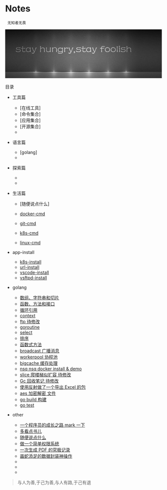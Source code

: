 # Notes

```
 无知者无畏
```

![img.png](https://github.com/feng6917/blog/blob/main/asserts/stay.01.jpg)

目录

- 工具篇

  - [在线工具]
  - [命令集合]
  - [应用集合]
  - [开源集合]
  - []()

- 语言篇

  - [golang]
  - []()

- 探索篇

  - []()
  - []()

- 生活篇

  - [随便说点什么]

  - [docker-cmd](https://github.com/feng6917/blog/blob/main/app-cmd/docker-cmd.md)
  - [git-cmd](https://github.com/feng6917/blog/blob/main/app-cmd/git-cmd.md)
  - [k8s-cmd](https://github.com/feng6917/blog/blob/main/app-cmd/k8s-cmd.md)
  - [linux-cmd](https://github.com/feng6917/blog/blob/main/app-cmd/linux-cmd.md)

- app-install

  - [k8s-install](https://github.com/feng6917/blog/blob/main/app-install/k8s-install.md)
  - [url-install](https://github.com/feng6917/blog/blob/main/app-install/url-install.md)
  - [vscode-install](https://github.com/feng6917/blog/blob/main/app-install/vscode-install.md)
  - [vsftpd-install](https://github.com/feng6917/blog/blob/main/app-install/vsftpd-install.md)

- golang

  - [数组、字符串和切片](https://github.com/feng6917/blog/tree/main/golang/arraySliceString)
  - [函数、方法和接口](https://github.com/feng6917/blog/tree/main/golang/functionMethodInterface)
  - [循环引用](https://github.com/feng6917/blog/tree/main/golang/circularReference/readme.md)
  - [context](https://github.com/feng6917/blog/tree/main/golang/context/readme.md)
  - [ftp 待修改](https://github.com/feng6917/blog/tree/main/golang/ftp/example.go)
  - [goroutine](https://github.com/feng6917/blog/tree/main/golang/goroutine/example.go)
  - [select](https://github.com/feng6917/blog/tree/main/golang/select/example.go)
  - [排序](https://github.com/feng6917/blog/tree/main/golang/sort/example.go)
  - [函数式方法](https://github.com/feng6917/blog/tree/main/golang/optionFunc/optionFunc.go)
  - [broadcast 广播消息](https://github.com/feng6917/blog/tree/main/golang/broadcast/broadcast.go)
  - [workerpool 协程池](https://github.com/gammazero/workerpool)
  - [bigcache 缓存处理](https://github.com/feng6917/blog/tree/main/golang/bigcache)
  - [nsq nsq docker install & demo](https://github.com/feng6917/blog/tree/main/golang/nsq)
  - [slice 爬楼梯似扩容 待修改](https://github.com/feng6917/blog/blob/main/golang/slice-add.md)
  - [Gc 回收笔记 待修改](https://github.com/feng6917/blog/blob/main/golang/gc-write.md)
  - [使用反射做了一个导出 Excel 的包](https://github.com/feng6917/blog/blob/main/golang/reflect-excel.md)
  - [aes 加密解密 文件](https://github.com/feng6917/blog/blob/main/golang/fileAes/server/main.go)
  - [go build 构建](https://github.com/feng6917/blog/blob/main/golang/fileAes/Readme.md)
  - [go test](https://github.com/feng6917/blog/blob/main/golang/test)

- other
  - [一个程序员的成长之路 mark 一下](https://github.com/fouber/blog/issues/41)
  - [多看点书儿](https://github.com/feng6917/blog/blob/main/other/book-history.md)
  - [随便说点什么](https://github.com/feng6917/blog/blob/main/other/say-say.md)
  - [做一个简单权限系统](https://github.com/feng6917/blog/blob/main/other/simple-policy.md)
  - [一次生成 PDF 的究极记录](https://github.com/feng6917/blog/blob/main/other/gen-pdf.md)
  - [画蛇添足的数据封装神操作](https://github.com/feng6917/blog/blob/main/other/mysql-many.md)
  - []()
  - []()
  - []()

> 与人为善,于己为善,与人有路,于己有退
